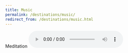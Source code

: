 ```yaml
---
title: Music
permalink: /destinations/music/
redirect_from: /destinations/music.html
---
```

Meditation
<audio src="\music\meditation.mp3" controls>	
</audio>
